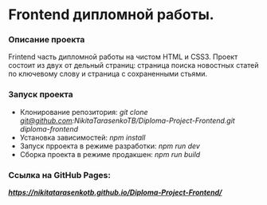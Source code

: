 # Frontend дипломной работы.

### Описание проекта

Frintend часть дипломной работы на чистом HTML и CSS3. 
Проект состоит из двух от дельный страниц: страница поиска новостных статей по ключевому слову и страница с сохраненными стьями.

### Запуск проекта

+ Клонирование репозитория: *git clone git@github.com:NikitaTarasenkoTB/Diploma-Project-Frontend.git diploma-frontend*
+ Установка зависимостей: *npm install*
+ Запуск прроекта в режиме разработки: *npm run dev*
+ Сборка проекта в режиме продакшен: *npm run build*

### Ссылка на GitHub Pages: 

**_https://nikitatarasenkotb.github.io/Diploma-Project-Frontend/_**

